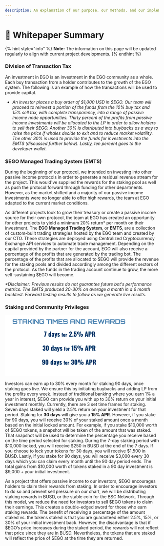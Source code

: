 ```yaml
---
description: An explanation of our purpose, our methods, and our implementation.
---
```


# 📃 Whitepaper Summary

{% hint style="info" %}
**Note:** The information on this page will be updated regularly to align with current project developments.
{% endhint %}

### Division of Transaction Tax

An investment in EGO is an investment in the EGO community as a whole. Each buy transaction from a holder contributes to the growth of the EGO system. The following is an example of how the transactions will be used to provide capital.

* _An investor places a buy order of $1,000 USD in $EGO. Our team will proceed to reinvest a portion of the funds from the 10% buy tax and 15% sell tax, with complete transparency, into a range of passive income node opportunities. Thirty percent of the profits from passive income investments will be allocated to the LP in order to allow holders to sell their $EGO. Another 30% is distributed into buybacks as a way to raise the price if whales decide to exit and to reduce market volatility. The other 30% is used to provide the funds for investments into the EMTS (discussed further below). Lastly, ten percent goes to the developer wallet._

### $EGO Managed Trading System (EMTS)

During the beginning of our protocol, we intended on investing into other passive income protocols in order to generate a residual revenue stream for the project. This would've supplied the rewards for the staking pool as well as push the protocol forward through funding for other departments. However, as the market shifted and a majority of our passive income investments were no longer able to offer high rewards, the team at EGO adapted to the current market conditions.&#x20;

As different projects look to grow their treasury or create a passive income source for their own protocol, the team at EGO has created an opportunity for other projects to yield a minimum 20% return\* per month on their investment. The **EGO Managed Trading System**, or **EMTS**, are a collection of custom-built trading strategies hosted by the EGO team and created by our CTO. These strategies are deployed using Centralized Cryptocurrency Exchange API services to automate trade management. Depending on the capital provided by the partner for the account, EGO will also receive a percentage of the profits that are generated by the trading bot. The percentage of the profits that are allocated to $EGO will provide the revenue for the staking pools and divided accordingly among the different sectors of the protocol. As the funds in the trading account continue to grow, the more self-sustaining $EGO will become.&#x20;

_\*Disclaimer: Previous results do not guarantee future bot's performance metrics. The EMTS produced 20-30% on average a month in a 6 month backtest. Forward testing results to follow as we generate live results._&#x20;

### Staking and Community Privileges

![](<../.gitbook/assets/Screen Shot 2022-03-02 at 11.51.44 PM.png>)

Investors can earn up to 30% every month for staking 90 days, once staking goes live. We ensure this by initiating buybacks and adding LP from the profits every week. Instead of traditional banking where you earn 1% a year in interest, $EGO can provide you with up to 30% return on your initial investment monthly. Currently, there are 3 set time frames for staking. Seven days staked will yield a 2.5% return on your investment for that period. Staking for **30 days** will give you a **15% APR**. However, if you stake for 90 days, you will receive 30% of your staked amount once a month based on the initial locked amount. For example, if you stake $10,000 worth of $EGO tokens, a snapshot will be taken of the amount that was staked. That snapshot will be used to determine the percentage you receive based on the time period selected for staking. During the 7-day staking period with $10,000 locked, you will receive $250 in BUSD at the end of the 7 days. If you choose to lock your tokens for 30 days, you will receive $1,500 in BUSD. Lastly, if you stake for 90 days, you will receive $3,000 every 30 days which you can claim every month until the 90 day period ends. The total gains from $10,000 worth of tokens staked in a 90 day investment is $9,000 + your initial investment.

As a project that offers passive income to our investors, $EGO encourages holders to claim their rewards from staking. In order to encourage investors to do so and prevent sell pressure on our chart, we will be distributing staking rewards in BUSD, or the stable coin for the BSC Network. Through this model, we reduce the need for investors to sell $EGO tokens to claim their earnings. This creates a double-edged sword for those who earn staking rewards. The benefit of receiving a percentage of the amount staked vs. the tokens staked is that you are guaranteed either 2.5%, 15%, or 30% of your initial investment back. However, the disadvantage is that if $EGO’s price increases during the staked period, the rewards will not reflect that price since they are in BUSD. Nevertheless, the tokens that are staked will reflect the price of $EGO at the time they are returned.
